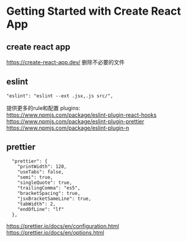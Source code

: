 # Getting Started with Create React App

## create react app
https://create-react-app.dev/
删除不必要的文件

## eslint
```
"eslint": "eslint --ext .jsx,.js src/",
```
提供更多的rule和配置
plugins:  
https://www.npmjs.com/package/eslint-plugin-react-hooks
https://www.npmjs.com/package/eslint-plugin-prettier
https://www.npmjs.com/package/eslint-plugin-n

## prettier
```
  "prettier": {
    "printWidth": 120,
    "useTabs": false,
    "semi": true,
    "singleQuote": true,
    "trailingComma": "es5",
    "bracketSpacing": true,
    "jsxBracketSameLine": true,
    "tabWidth": 2,
    "endOfLine": "lf"
  },
```

https://prettier.io/docs/en/configuration.html
https://prettier.io/docs/en/options.html